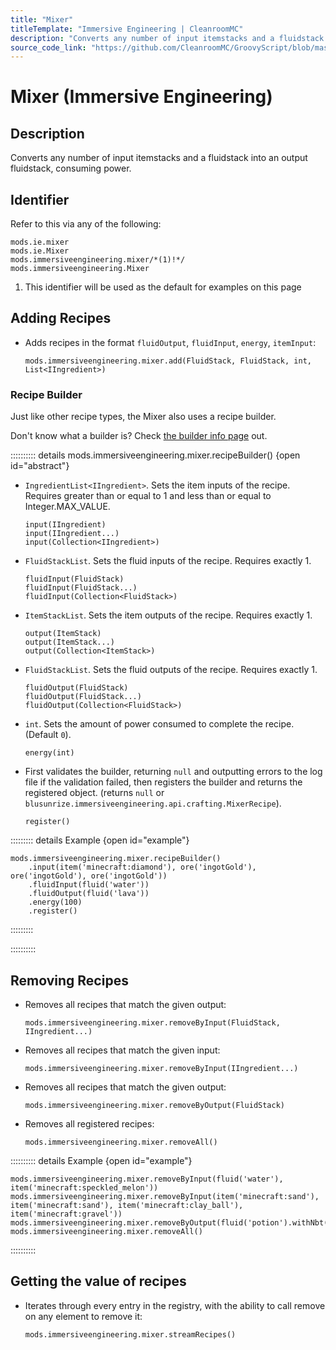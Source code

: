 ```yaml
---
title: "Mixer"
titleTemplate: "Immersive Engineering | CleanroomMC"
description: "Converts any number of input itemstacks and a fluidstack into an output fluidstack, consuming power."
source_code_link: "https://github.com/CleanroomMC/GroovyScript/blob/master/src/main/java/com/cleanroommc/groovyscript/compat/mods/immersiveengineering/Mixer.java"
---
```


# Mixer (Immersive Engineering)

## Description

Converts any number of input itemstacks and a fluidstack into an output fluidstack, consuming power.

## Identifier

Refer to this via any of the following:

```groovy:no-line-numbers {3}
mods.ie.mixer
mods.ie.Mixer
mods.immersiveengineering.mixer/*(1)!*/
mods.immersiveengineering.Mixer
```

1. This identifier will be used as the default for examples on this page

## Adding Recipes

- Adds recipes in the format `fluidOutput`, `fluidInput`, `energy`, `itemInput`:

    ```groovy:no-line-numbers
    mods.immersiveengineering.mixer.add(FluidStack, FluidStack, int, List<IIngredient>)
    ```


### Recipe Builder

Just like other recipe types, the Mixer also uses a recipe builder.

Don't know what a builder is? Check [the builder info page](../../../groovy/builder.md) out.

:::::::::: details mods.immersiveengineering.mixer.recipeBuilder() {open id="abstract"}
- `IngredientList<IIngredient>`. Sets the item inputs of the recipe. Requires greater than or equal to 1 and less than or equal to Integer.MAX_VALUE.

    ```groovy:no-line-numbers
    input(IIngredient)
    input(IIngredient...)
    input(Collection<IIngredient>)
    ```

- `FluidStackList`. Sets the fluid inputs of the recipe. Requires exactly 1.

    ```groovy:no-line-numbers
    fluidInput(FluidStack)
    fluidInput(FluidStack...)
    fluidInput(Collection<FluidStack>)
    ```

- `ItemStackList`. Sets the item outputs of the recipe. Requires exactly 1.

    ```groovy:no-line-numbers
    output(ItemStack)
    output(ItemStack...)
    output(Collection<ItemStack>)
    ```

- `FluidStackList`. Sets the fluid outputs of the recipe. Requires exactly 1.

    ```groovy:no-line-numbers
    fluidOutput(FluidStack)
    fluidOutput(FluidStack...)
    fluidOutput(Collection<FluidStack>)
    ```

- `int`. Sets the amount of power consumed to complete the recipe. (Default `0`).

    ```groovy:no-line-numbers
    energy(int)
    ```

- First validates the builder, returning `null` and outputting errors to the log file if the validation failed, then registers the builder and returns the registered object. (returns `null` or `blusunrize.immersiveengineering.api.crafting.MixerRecipe`).

    ```groovy:no-line-numbers
    register()
    ```

::::::::: details Example {open id="example"}
```groovy:no-line-numbers
mods.immersiveengineering.mixer.recipeBuilder()
    .input(item('minecraft:diamond'), ore('ingotGold'), ore('ingotGold'), ore('ingotGold'))
    .fluidInput(fluid('water'))
    .fluidOutput(fluid('lava'))
    .energy(100)
    .register()
```

:::::::::

::::::::::

## Removing Recipes

- Removes all recipes that match the given output:

    ```groovy:no-line-numbers
    mods.immersiveengineering.mixer.removeByInput(FluidStack, IIngredient...)
    ```

- Removes all recipes that match the given input:

    ```groovy:no-line-numbers
    mods.immersiveengineering.mixer.removeByInput(IIngredient...)
    ```

- Removes all recipes that match the given output:

    ```groovy:no-line-numbers
    mods.immersiveengineering.mixer.removeByOutput(FluidStack)
    ```

- Removes all registered recipes:

    ```groovy:no-line-numbers
    mods.immersiveengineering.mixer.removeAll()
    ```

:::::::::: details Example {open id="example"}
```groovy:no-line-numbers
mods.immersiveengineering.mixer.removeByInput(fluid('water'), item('minecraft:speckled_melon'))
mods.immersiveengineering.mixer.removeByInput(item('minecraft:sand'), item('minecraft:sand'), item('minecraft:clay_ball'), item('minecraft:gravel'))
mods.immersiveengineering.mixer.removeByOutput(fluid('potion').withNbt([Potion:'minecraft:night_vision']))
mods.immersiveengineering.mixer.removeAll()
```

::::::::::

## Getting the value of recipes

- Iterates through every entry in the registry, with the ability to call remove on any element to remove it:

    ```groovy:no-line-numbers
    mods.immersiveengineering.mixer.streamRecipes()
    ```
